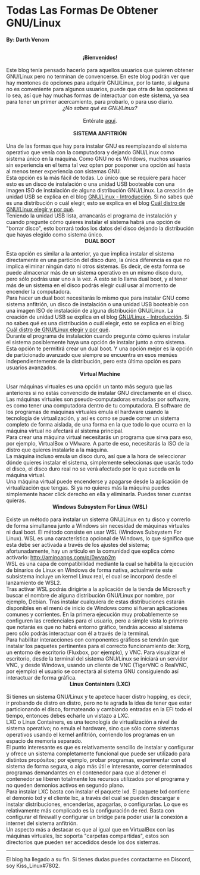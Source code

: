 # Todas Las Formas De Obtener GNU/Linux
<b>By: Darth Venom</b>
<br>
<br>
<center><b>¡Bienvenidos!</b></center>
<br>
Este blog tenía pensado hacerlo para aquellos usuarios que quieren obtener GNU/Linux pero no terminan de convencerse. En este blog podrán ver que hay montones de opciones para adquirir GNU/Linux, por lo tanto, si alguna no es conveniente para algunos usuarios, puede que otra de las opciones sí lo sea, así que hay muchas formas de interactuar con este sistema, ya sea para tener un primer acercamiento, para probarlo, o para uso diario.
<br>
<center><i>¿No sabes qué es GNU/Linux?</i></center>
<br>
<center>Entérate <a href="http://aminoapps.com/p/2m7h3f">aquí</a>.</center>
<br>
<center><b>SISTEMA ANFITRIÓN</b></center>
<br>
Una de las formas que hay para instalar GNU es reemplazando el sistema operativo que venía con la computadora y dejando GNU/Linux como sistema único en la máquina. Como GNU no es Windows, muchos usuarios sin experiencia en el tema tal vez opten por posponer una opción así hasta al menos tener experiencia con sistemas GNU.
<br>
Esta opción es la más fácil de todas. Lo único que se requiere para hacer esto es un disco de instalación o una unidad USB booteable con una imagen ISO de instalación de alguna distribución GNU/Linux. La creación de unidad USB se explica en el blog <a href="http://aminoapps.com/p/jmv896">GNU/Linux - Introducción</a>. Si no sabes qué es una distribución o cuál elegir, esto se explica en el blog <a href="http://aminoapps.com/p/ewqhat">Cuál distro de GNU/Linux elegir y por qué</a>.
<br>
Teniendo la unidad USB lista, arrancarás el programa de instalación y cuando pregunte cómo quieres instalar el sistema habrá una opción de "borrar disco", esto borrará todos los datos del disco dejando la distribución que hayas elegido como sistema único.
<br>
<center><b>DUAL BOOT</b></center>
<br>
Esta opción es similar a la anterior, ya que implica instalar el sistema directamente en una partición del disco duro, la única diferencia es que no implica eliminar ningún dato ni otros sistemas. Es decir, de esta forma se puede almacenar más de un sistema operativo en un mismo disco duro, pero sólo podrás usar uno a la vez. A esto se lo llama dual boot, y al tener más de un sistema en el disco podrás elegir cuál usar al momento de encender la computadora.
<br>
Para hacer un dual boot necesitarás lo mismo que para instalar GNU como sistema anfitrión, un disco de instalación o una unidad USB booteable con una imagen ISO de instalación de alguna distribución GNU/Linux. La creación de unidad USB se explica en el blog <a href="http://aminoapps.com/p/jmv896">GNU/Linux - Introducción</a>. Si no sabes qué es una distribución o cuál elegir, esto se explica en el blog <a href="http://aminoapps.com/p/ewqhat">Cuál distro de GNU/Linux elegir y por qué</a>.
<br>
Durante el programa de instalación cuando pregunte cómo quieres instalar el sistema posiblemente haya una opción de instalar junto a otro sistema. Esta opción te permitirá crear un dual boot. Y una opción mejor es la opción de particionado avanzado que siempre se encuentra en esos menúes independientemente de la distribución, pero esta última opción es para usuarios avanzados.
<br>
<center><b>Virtual Machine</b></center>
<br>
Usar máquinas virtuales es una opción un tanto más segura que las anteriores si no estás convencido de instalar GNU directamente en el disco. Las máquinas virtuales son pseudo-computadoras emuladas por software, es como tener una computadora dentro de tu computadora. El software de los programas de máquinas virtuales emula el hardware usando la tecnología de virtualización, y así es como se puede correr un sistema completo de forma aislada, de una forma en la que todo lo que ocurra en la máquina virtual no afectará al sistema principal.
<br>
Para crear una máquina virtual necesitarás un programa que sirva para eso, por ejemplo, VirtualBox o VMware. A parte de eso, necesitarás la ISO de la distro que quieres instalarle a la máquina.
<br>
La máquina incluso emula un disco duro, así que a la hora de seleccionar dónde quieres instalar el sistema, simplemente seleccionas que usarás todo el disco, el disco duro real no se verá afectado por lo que suceda en la máquina virtual.
<br>
Una máquina virtual puede encenderse y apagarse desde la aplicación de virtualización que tengas. Si ya no quieres más la máquina puedes simplemente hacer click derecho en ella y eliminarla. Puedes tener cuantas quieras.
<br>
<center><b>Windows Subsystem For Linux (WSL)</b></center>
<br>
Existe un método para instalar un sistema GNU/Linux en tu disco y correrlo de forma simultanea junto a Windows sin necesidad de máquinas virtuales ni dual boot. El método consiste en usar WSL (Windows Subsystem For Linux). WSL es una característica opcional de Windows, lo que significa que esta debe ser activada a través de los ajustes del sistema; afortunadamente, hay un artículo en la comunidad que explica cómo activarlo: <a href="http://aminoapps.com/p/0wvap2m">http://aminoapps.com/p/0wvap2m</a>
<br>
WSL es una capa de compatibilidad mediante la cual se habilita la ejecución de binarios de Linux en Windows de forma nativa, actualmente este subsistema incluye un kernel Linux real, el cual se incorporó desde el lanzamiento de WSL2.
<br>
Tras activar WSL podrás dirigirte a la aplicación de la tienda de Microsoft y buscar el nombre de alguna distribución GNU/Linux por nombre, por ejemplo, Debian. Tras instalar cualquiera de estas distribuciones estarán disponibles en el menú de inicio de Windows como si fueran aplicaciones comunes y corrientes. En la primera ejecución muy probablemente se configuren las credenciales para el usuario, pero a simple vista lo primero que notarás es que no habrá entorno gráfico, tendrás acceso al sistema pero sólo podrás interactuar con él a través de la terminal.
<br>
Para habilitar interacciones con componentes gráficos se tendrán que instalar los paquetes pertinentes para el correcto funcionamiento de: Xorg, un entorno de escritorio (Fluxbox, por ejemplo), y VNC. Para visualizar el escritorio, desde la terminal del sistema GNU/Linux se iniciará un servidor VNC, y desde Windows, usando un cliente de VNC (TigerVNC o RealVNC, por ejemplo) el usuario se conectará al sistema GNU consiguiendo así interactuar de forma gráfica.
<br>
<center><b>Linux Containters (LXC)</b></center>
<br>
Si tienes un sistema GNU/Linux y te apetece hacer distro hopping, es decir, ir probando de distro en distro, pero no te agrada la idea de tener que estar particionando el disco, formateando y cambiando entradas en la EFI todo el tiempo, entonces debes echarle un vistazo a LXC.
<br>
LXC o Linux Containers, es una tecnología de virtualización a nivel de sistema operativo; no emula el hardware, sino que sólo corre sistemas operativos usando el kernel anfitrión, corriendo los programas en un espacio de memoria separado.
<br>
El punto interesante es que es relativamente sencillo de instalar y configurar y ofrece un sistema completamente funcional que puede ser utilizado para distintos propósitos; por ejemplo, probar programas, experimentar con el sistema de forma segura, o algo más útil e interesante, correr determinados programas demandantes en el contenedor para que al detener el contenedor se liberen totalmente los recursos utilizados por el programa y no queden demonios activos en segundo plano.
<br>
Para instalar LXC basta con instalar el paquete lxd.
El paquete lxd contiene el demonio lxd y el cliente lxc, a través del cual se pueden descargar e instalar distribuciones, encenderlas, apagarlas, o configurarlas. Lo que es relativamente más complicado es la configuración de red. Basta con configurar el firewall y configurar un bridge para poder usar la conexión a internet del sistema anfitrión.
<br>
Un aspecto más a destacar es que al igual que en VirtualBox con las máquinas virtuales, lxc soporta "carpetas compartidas", estos son directorios que pueden ser accedidos desde los dos sistemas.
<br>
<hr>
El blog ha llegado a su fin. Si tienes dudas puedes contactarme en Discord, soy Kiss_Linux#7802.

